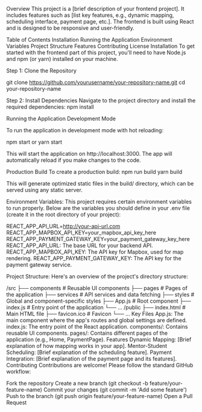 Overview
This project is a [brief description of your frontend project]. It includes features such as [list key features, e.g., dynamic mapping, scheduling interface, payment page, etc.]. The frontend is built using React and is designed to be responsive and user-friendly.

Table of Contents
Installation
Running the Application
Environment Variables
Project Structure
Features
Contributing
License
Installation
To get started with the frontend part of this project, you'll need to have Node.js and npm (or yarn) installed on your machine.

Step 1: Clone the Repository

git clone https://github.com/yourusername/your-repository-name.git
cd your-repository-name

Step 2: Install Dependencies
Navigate to the project directory and install the required dependencies:
npm install

Running the Application
Development Mode

To run the application in development mode with hot reloading:

npm start
or
yarn start

This will start the application on http://localhost:3000. The app will automatically reload if you make changes to the code.

Production Build
To create a production build:
npm run build
yarn build

This will generate optimized static files in the build/ directory, which can be served using any static server.

Environment Variables:
This project requires certain environment variables to run properly. Below are the variables you should define in your .env file (create it in the root directory of your project):

REACT_APP_API_URL=http://your-api-url.com
REACT_APP_MAPBOX_API_KEY=your_mapbox_api_key_here
REACT_APP_PAYMENT_GATEWAY_KEY=your_payment_gateway_key_here
REACT_APP_API_URL: The base URL for your backend API.
REACT_APP_MAPBOX_API_KEY: The API key for Mapbox, used for map rendering.
REACT_APP_PAYMENT_GATEWAY_KEY: The API key for the payment gateway service.

Project Structure:
Here's an overview of the project's directory structure:

/src
  ├── components       # Reusable UI components
  ├── pages            # Pages of the application
  ├── services         # API services and data fetching
  ├── styles           # Global and component-specific styles
  ├── App.js           # Root component
  ├── index.js         # Entry point of the application
  └── ...
/public
  ├── index.html       # Main HTML file
  ├── favicon.ico      # Favicon
  └── ...
Key Files
App.js: The main component where the app's routes and global settings are defined.
index.js: The entry point of the React application.
components/: Contains reusable UI components.
pages/: Contains different pages of the application (e.g., Home, PaymentPage).
Features
Dynamic Mapping: [Brief explanation of how mapping works in your app].
Mentor-Student Scheduling: [Brief explanation of the scheduling feature].
Payment Integration: [Brief explanation of the payment page and its features].
Contributing
Contributions are welcome! Please follow the standard GitHub workflow:

Fork the repository
Create a new branch (git checkout -b feature/your-feature-name)
Commit your changes (git commit -m 'Add some feature')
Push to the branch (git push origin feature/your-feature-name)
Open a Pull Request
